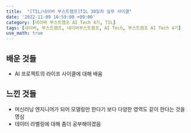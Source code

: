 ```yaml
---
title:  "[TIL/네이버 부스트캠프]TIL 38일차 실무 사이클"
date: '2022-11-09 16:59:00 +09:00'
category: [네이버 부스트캠프 AI Tech 4기, TIL]
tags: [네이버, 부스트캠프, 네이버부스트캠프, AI Tech, 부스트캠프 AI Tech 4기]
use_math: true
---
```

## 배운 것들
- AI 프로젝트의 라이프 사이클에 대해 배움

## 느낀 것들
- 머신러닝 엔지니어가 되어 모델링만 한다기 보다 다양한 영역도 같이 한다는 것을 명심
- 데이터 라벨링에 대해 좀더 공부해야겠음
